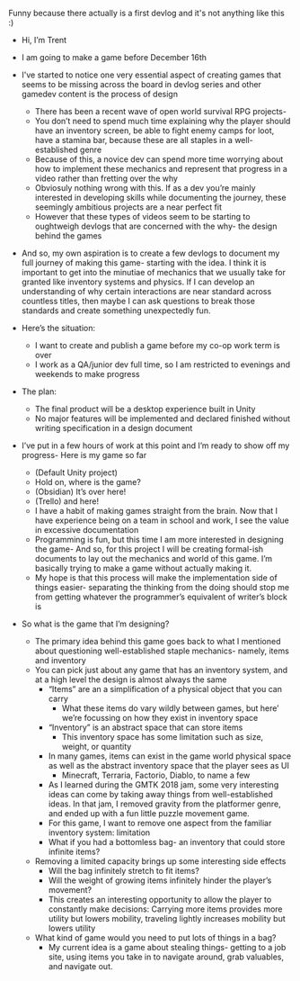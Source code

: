 Funny because there actually is a first devlog and it's not anything like this :)

- Hi, I’m Trent
- I am going to make a game before December 16th
- I've started to notice one very essential aspect of creating games that seems to be missing across the board in devlog series and other gamedev content is the process of design
	- There has been a recent wave of open world survival RPG projects-
	- You don’t need to spend much time explaining why the player should have an inventory screen, be able to fight enemy camps for loot, have a stamina bar, because these are all staples in a well-established genre
	- Because of this, a novice dev can spend more time worrying about how to implement these mechanics and represent that progress in a video rather than fretting over the why
	- Obviosuly nothing wrong with this. If as a dev you’re mainly interested in developing skills while documenting the journey, these seemingly ambitious projects are a near perfect fit
	- However that these types of videos seem to be starting to oughtweigh devlogs that are concerned with the why- the design behind the games

- And so, my own aspiration is to create a few devlogs to document my full journey of making this game- starting with the idea. I think it is important to get into the minutiae of mechanics that we usually take for granted like inventory systems and physics. If I can develop an understanding of why certain interactions are near standard across countless titles, then maybe I can ask questions to break those standards and create something unexpectedly fun.

- Here’s the situation:
	- I want to create and publish a game before my co-op work term is over
	- I work as a QA/junior dev full time, so I am restricted to evenings and weekends to make progress

- The plan:
	- The final product will be a desktop experience built in Unity
	- No major features will be implemented and declared finished without writing specification in a design document

- I’ve put in a few hours of work at this point and I’m ready to show off my progress- Here is my game so far
	- (Default Unity project)
	- Hold on, where is the game?
	- (Obsidian) It’s over here!
	- (Trello) and here!
	- I have a habit of making games straight from the brain. Now that I have experience being on a team in school and work, I see the value in excessive documentation
	- Programming is fun, but this time I am more interested in designing the game- And so, for this project I will be creating formal-ish documents to lay out the mechanics and world of this game. I’m basically trying to make a game without actually making it.
	- My hope is that this process will make the implementation side of things easier- separating the thinking from the doing should stop me from getting whatever the programmer’s equivalent of writer’s block is

- So what is the game that I’m designing?
	- The primary idea behind this game goes back to what I mentioned about questioning well-established staple mechanics- namely, items and inventory
	- You can pick just about any game that has an inventory system, and at a high level the design is almost always the same
		- “Items” are an a simplification of a physical object that you can carry
			- What these items do vary wildly between games, but here’ we’re focussing on how they exist in inventory space
		- “Inventory” is an abstract space that can store items
			- This inventory space has some limitation such as size, weight, or quantity
		- In many games, items can exist in the game world physical space as well as the abstract inventory space that the player sees as UI
			- Minecraft, Terraria, Factorio, Diablo, to name a few
		- As I learned during the GMTK 2018 jam, some very interesting ideas can come by taking away things from well-established ideas. In that jam, I removed gravity from the platformer genre, and ended up with a fun little puzzle movement game.
		- For this game, I want to remove one aspect from the familiar inventory system: limitation
		- What if you had a bottomless bag- an inventory that could store infinite items?
	- Removing a limited capacity brings up some interesting side effects
		- Will the bag infinitely stretch to fit items?
		- Will the weight of growing items infinitely hinder the player’s movement?
		- This creates an interesting opportunity to allow the player to constantly make decisions: Carrying more items provides more utility but lowers mobility, traveling lightly increases mobility but lowers utility
	- What kind of game would you need to put lots of things in a bag?
		- My current idea is a game about stealing things- getting to a job site, using items you take in to navigate around, grab valuables, and navigate out.
